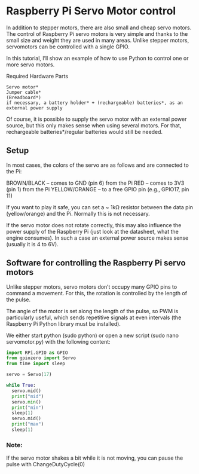 # **Raspberry Pi Servo Motor control**

In addition to stepper motors, there are also small and cheap servo motors. The control of Raspberry Pi servo motors is very simple and thanks to the small size and weight they are used in many areas.
Unlike stepper motors, servomotors can be controlled with a single GPIO.

In this tutorial, I’ll show an example of how to use Python to control one or more servo motors.

Required Hardware Parts

    Servo motor*
    Jumper cable*
    (Breadboard*)
    if necessary, a battery holder* + (rechargeable) batteries*, as an external power supply

Of course, it is possible to supply the servo motor with an external power source, but this only makes sense when using several motors. For that, rechargeable batteries*/regular batteries would still be needed.

## Setup

In most cases, the colors of the servo are as follows and are connected to the Pi:

BROWN/BLACK – comes to GND (pin 6) from the Pi
RED – comes to 3V3 (pin 1) from the Pi
YELLOW/ORANGE – to a free GPIO pin (e.g., GPIO17, pin 11)

If you want to play it safe, you can set a ~ 1kΩ resistor between the data pin (yellow/orange) and the Pi. Normally this is not necessary.

If the servo motor does not rotate correctly, this may also influence the power supply of the Raspberry Pi (just look at the datasheet, what the engine consumes). In such a case an external power source makes sense (usually it is 4 to 6V).

## Software for controlling the Raspberry Pi servo motors

Unlike stepper motors, servo motors don’t occupy many GPIO pins to command a movement. For this, the rotation is controlled by the length of the pulse.

The angle of the motor is set along the length of the pulse, so PWM is particularly useful, which sends repetitive signals at even intervals (the Raspberry Pi Python library must be installed).

We either start python (sudo python) or open a new script (sudo nano servomotor.py) with the following content:


```python
import RPi.GPIO as GPIO
from gpiozero import Servo
from time import sleep

servo = Servo(17)

while True:
  servo.mid()
  print("mid")
  servo.min()
  print("min")
  sleep(1)
  servo.mid()
  print("max")
  sleep(1)
```


### Note:
If the servo motor shakes a bit while it is not moving, you can pause the pulse with ChangeDutyCycle(0)
